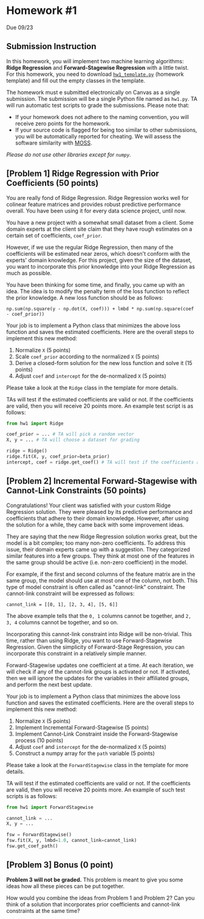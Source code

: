# Homework \#1

Due 09/23

## Submission Instruction

In this homework, you will implement two machine learning algorithms: **Ridge Regression** and **Forward-Stagewise Regression** with a little twist. 
For this homework, you need to download [`hw1_template.py`](hw1_template.py) (homework template) and fill out the empty classes in the template.

The homework must e submitted electronically on Canvas as a single submission.
The submission will be a single Python file named as `hw1.py`.
TA will run automatic test scripts to grade the submissions. Please note that:
- If your homework does not adhere to the naming convention, you will receive zero points for the homework.
- If your source code is flagged for being too similar to other submissions, you will be automatically reported for cheating. We will assess the software similarity with [MOSS](https://theory.stanford.edu/~aiken/moss/).

*Please do not use other libraries except for `numpy`.*


## [Problem 1] Ridge Regression with Prior Coefficients (50 points)

You are really fond of Ridge Regression.
Ridge Regression works well for colinear feature matrices 
and provides robust predictive performance overall.
You have been using it for every data science project, until now.

You have a new project with a somewhat small dataset from a client.
Some domain experts at the client site claim that 
they have rough estimates on a certain set of coefficients, `coef_prior`.

However, if we use the regular Ridge Regression, 
then many of the coefficients will be estimated near zeros, 
which doesn't conform with the experts' domain knowledge.
For this project, given the size of the dataset, 
you want to incorporate this prior knowledge into your Ridge Regression as much as possible.

You have been thinking for some time, and
finally, you came up with an idea.
The idea is to modify the penalty term of the loss function to reflect the prior knowledge.
A new loss function should be as follows:

```
np.sum(np.square(y - np.dot(X, coef))) + lmbd * np.sum(np.square(coef - coef_prior))
```

Your job is to implement a Python class that minimizes the above loss function and saves the estimated coefficients.
Here are the overall steps to implement this new method:

1. Normalize `X` (5 points)
1. Scale `coef_prior` according to the normalized `X` (5 points)
1. Derive a closed-form solution for the new loss function and solve it (15 points)
1. Adjust `coef` and `intercept` for the de-normalized `X` (5 points)

Please take a look at the `Ridge` class in the template for more details.

TAs will test if the estimated coefficients are valid or not.
If the coefficients are valid, then you will receive 20 points more.
An example test script is as follows:

```python
from hw1 import Ridge

coef_prior = ... # TA will pick a random vector 
X, y = ... # TA will choose a dataset for grading

ridge = Ridge()
ridge.fit(X, y, coef_prior=beta_prior)
intercept, coef = ridge.get_coef() # TA will test if the coefficients are valid
```

## [Problem 2] Incremental Forward-Stagewise with Cannot-Link Constraints (50 points)

Congratulations! 
Your client was satisfied with your custom Ridge Regression solution.
They were pleased by its predictive performance and coefficients that adhere to their domain knowledge.
However, after using the solution for a while, they came back with some improvement ideas.

They are saying that the new Ridge Regression solution works great, 
but the model is a bit complex; too many non-zero coefficients.
To address this issue, their domain experts came up with a suggestion.
They categorized similar features into a few groups.
They think at most one of the features in the same group should be active (i.e. non-zero coefficient) in the model.

For example, if the first and second columns of the feature matrix are in the same group, 
the model should use at most one of the column, not both. 
This type of model constraint is often called as "cannot-link" constraint.
The cannot-link constraint will be expressed as follows:

```
cannot_link = [[0, 1], [2, 3, 4], [5, 6]]
```

The above example tells that the `0, 1` columns cannot be together, and `2, 3, 4` columns cannot be together, and so on.

Incorporating this cannot-link constraint into Ridge will be non-trivial.
This time, rather than using Ridge, you want to use Forward-Stagewise Regression.
Given the simplicity of Forward-Stage Regression, you can incorporate this constraint in a relatively simple manner.

Forward-Stagewise updates one coefficient at a time. 
At each iteration, we will check if any of the cannot-link groups is activated or not.
If activated, then we will ignore the updates for the variables in their affiliated groups, 
and perform the next best update. 

Your job is to implement a Python class that minimizes the above loss function and saves the estimated coefficients.
Here are the overall steps to implement this new method:

1. Normalize `X` (5 points)
1. Implement Incremental Forward-Stagewise (5 points)
1. Implement Cannot-Link Constraint inside the Forward-Stagewise process (10 points)
1. Adjust `coef` and `intercept` for the de-normalized `X` (5 points)
1. Construct a numpy array for the `path` variable (5 points)

Please take a look at the `ForwardStagewise` class in the template for more details.

TA will test if the estimated coefficients are valid or not.
If the coefficients are valid, then you will receive 20 points more.
An example of such test scripts is as follows:


```python
from hw1 import ForwardStagewise

cannot_link = ...
X, y = ... 

fsw = ForwardStagewise()
fsw.fit(X, y, lmbd=1.0, cannot_link=cannot_link)
fsw.get_coef_path()
```

## [Problem 3] Bonus (0 point)

**Problem 3 will not be graded.**
This problem is meant to give you some ideas how all these pieces can be put together.

How would you combine the ideas from Problem 1 and Problem 2?
Can you think of a solution that incorporates prior coefficients and cannot-link constraints at the same time?

